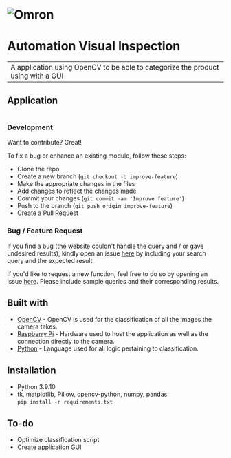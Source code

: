 # ![Omron](http://logok.org/wp-content/uploads/2015/01/OMRON_Logo.png)
# Automation Visual Inspection
<table>
<tr>
<td>
  A application using OpenCV to be able to categorize the product using with a GUI
</td>
</tr>
</table>


<!-- ## Demo
Here is a working live demo :  https://iharsh234.github.io/WebApp/ -->


## Application

![]()

### Development
Want to contribute? Great!

To fix a bug or enhance an existing module, follow these steps:

- Clone the repo
- Create a new branch (`git checkout -b improve-feature`)
- Make the appropriate changes in the files
- Add changes to reflect the changes made
- Commit your changes (`git commit -am 'Improve feature'`)
- Push to the branch (`git push origin improve-feature`)
- Create a Pull Request 

### Bug / Feature Request

If you find a bug (the website couldn't handle the query and / or gave undesired results), kindly open an issue [here](https://github.com/iharsh234/WebApp/issues/new) by including your search query and the expected result.

If you'd like to request a new function, feel free to do so by opening an issue [here](https://github.com/iharsh234/WebApp/issues/new). Please include sample queries and their corresponding results.


## Built with 

- [OpenCV](https://opencv.org/) - OpenCV is used for the classification of all the images the camera takes.
- [Raspberry Pi](https://www.raspberrypi.org/) - Hardware used to host the application as well as the connection directly to the camera.
- [Python](http://getbootstrap.com/) - Language used for all logic pertaining to classification.

## Installation

- Python 3.9.10  
- tk, matplotlib, Pillow, opencv-python, numpy, pandas  
`pip install -r requirements.txt`

## To-do
- Optimize classification script
- Create application GUI

